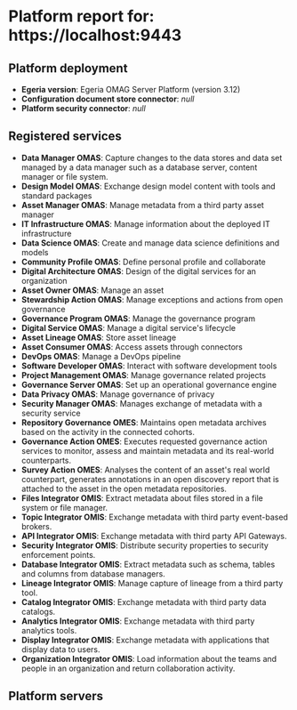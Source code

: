 <!-- SPDX-License-Identifier: CC-BY-4.0 -->
<!-- Copyright Contributors to the Egeria project. -->

# Platform report for: https://localhost:9443

## Platform deployment
* **Egeria version**: Egeria OMAG Server Platform (version 3.12)
* **Configuration document store connector**: *null*
* **Platform security connector**: *null*
## Registered services
* **Data Manager OMAS**: Capture changes to the data stores and data set managed by a data manager such as a database server, content manager or file system.
* **Design Model OMAS**: Exchange design model content with tools and standard packages
* **Asset Manager OMAS**: Manage metadata from a third party asset manager
* **IT Infrastructure OMAS**: Manage information about the deployed IT infrastructure
* **Data Science OMAS**: Create and manage data science definitions and models
* **Community Profile OMAS**: Define personal profile and collaborate
* **Digital Architecture OMAS**: Design of the digital services for an organization
* **Asset Owner OMAS**: Manage an asset
* **Stewardship Action OMAS**: Manage exceptions and actions from open governance
* **Governance Program OMAS**: Manage the governance program
* **Digital Service OMAS**: Manage a digital service's lifecycle
* **Asset Lineage OMAS**: Store asset lineage
* **Asset Consumer OMAS**: Access assets through connectors
* **DevOps OMAS**: Manage a DevOps pipeline
* **Software Developer OMAS**: Interact with software development tools
* **Project Management OMAS**: Manage governance related projects
* **Governance Server OMAS**: Set up an operational governance engine
* **Data Privacy OMAS**: Manage governance of privacy
* **Security Manager OMAS**: Manages exchange of metadata with a security service
* **Repository Governance OMES**: Maintains open metadata archives based on the activity in the connected cohorts.
* **Governance Action OMES**: Executes requested governance action services to monitor, assess and maintain metadata and its real-world counterparts.
* **Survey Action OMES**: Analyses the content of an asset's real world counterpart, generates annotations in an open discovery report that is attached to the asset in the open metadata repositories.
* **Files Integrator OMIS**: Extract metadata about files stored in a file system or file manager.
* **Topic Integrator OMIS**: Exchange metadata with third party event-based brokers.
* **API Integrator OMIS**: Exchange metadata with third party API Gateways.
* **Security Integrator OMIS**: Distribute security properties to security enforcement points.
* **Database Integrator OMIS**: Extract metadata such as schema, tables and columns from database managers.
* **Lineage Integrator OMIS**: Manage capture of lineage from a third party tool.
* **Catalog Integrator OMIS**: Exchange metadata with third party data catalogs.
* **Analytics Integrator OMIS**: Exchange metadata with third party analytics tools.
* **Display Integrator OMIS**: Exchange metadata with applications that display data to users.
* **Organization Integrator OMIS**: Load information about the teams and people in an organization and return collaboration activity.

## Platform servers
